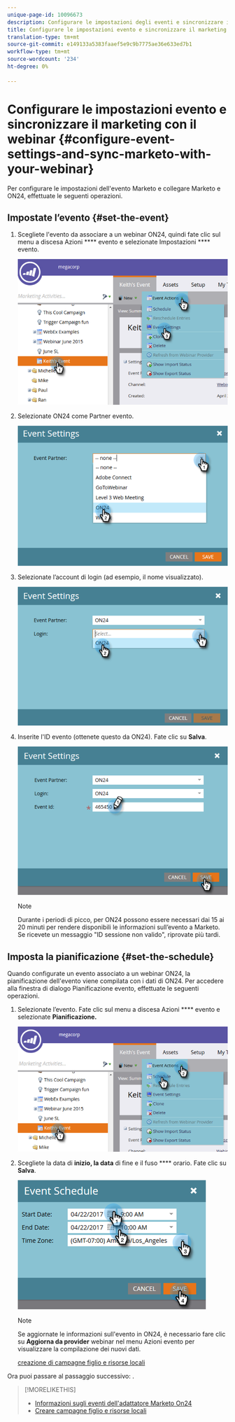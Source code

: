 ```yaml
---
unique-page-id: 10096673
description: Configurare le impostazioni degli eventi e sincronizzare il marketing con il webinar - Marketo Docs - Documentazione del prodotto
title: Configurare le impostazioni evento e sincronizzare il marketing con il webinar
translation-type: tm+mt
source-git-commit: e149133a5383faaef5e9c9b7775ae36e633ed7b1
workflow-type: tm+mt
source-wordcount: '234'
ht-degree: 0%

---
```



# Configurare le impostazioni evento e sincronizzare il marketing con il webinar {#configure-event-settings-and-sync-marketo-with-your-webinar}

Per configurare le impostazioni dell&#39;evento Marketo e collegare Marketo e ON24, effettuate le seguenti operazioni.

## Impostate l’evento {#set-the-event}

1. Scegliete l&#39;evento da associare a un webinar ON24, quindi fate clic sul menu a discesa Azioni **** evento e selezionate Impostazioni **** evento.

   ![](assets/one.png)

1. Selezionate ON24 come Partner evento.

   ![](assets/two.png)

1. Selezionate l’account di login (ad esempio, il nome visualizzato).

   ![](assets/three.png)

1. Inserite l&#39;ID evento (ottenete questo da ON24). Fate clic su **Salva**.

   ![](assets/four.png)

   >[!NOTE]
   >
   >Durante i periodi di picco, per ON24 possono essere necessari dai 15 ai 20 minuti per rendere disponibili le informazioni sull’evento a Marketo. Se ricevete un messaggio &quot;ID sessione non valido&quot;, riprovate più tardi.

## Imposta la pianificazione {#set-the-schedule}

Quando configurate un evento associato a un webinar ON24, la pianificazione dell&#39;evento viene compilata con i dati di ON24. Per accedere alla finestra di dialogo Pianificazione evento, effettuate le seguenti operazioni.

1. Selezionate l’evento. Fate clic sul menu a discesa Azioni **** evento e selezionate **Pianificazione.**

   ![](assets/five.png)

1. Scegliete la data di **inizio, la data** di fine e il fuso **** orario. Fate clic su **Salva**.

   ![](assets/six-1.png)

   >[!NOTE]
   >
   >Se aggiornate le informazioni sull&#39;evento in ON24, è necessario fare clic su **Aggiorna da provider** webinar nel menu Azioni evento per visualizzare la compilazione dei nuovi dati.

   [creazione di campagne figlio e risorse locali](create-child-campaigns-and-local-assets.md)

Ora puoi passare al passaggio successivo: .

>[!MORELIKETHIS]
>
>* [Informazioni sugli eventi dell&#39;adattatore Marketo On24](understanding-marketo-on24-adapter-events.md)
>* [Creare campagne figlio e risorse locali](create-child-campaigns-and-local-assets.md)

>



